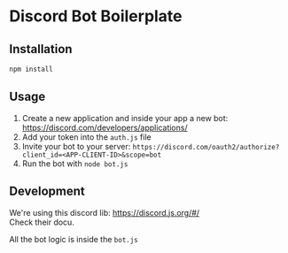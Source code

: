 # Discord Bot Boilerplate

## Installation

```bash
npm install
```

## Usage

1. Create a new application and inside your app a new bot: https://discord.com/developers/applications/
2. Add your token into the `auth.js` file
3. Invite your bot to your server: `https://discord.com/oauth2/authorize?client_id=<APP-CLIENT-ID>&scope=bot`
4. Run the bot with `node bot.js`


## Development

We're using this discord lib: https://discord.js.org/#/  
Check their docu.

All the bot logic is inside the `bot.js`